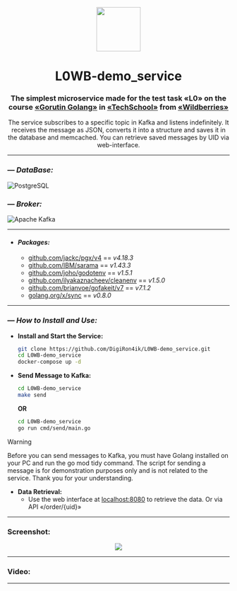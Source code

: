 <p align="center">
  <img src="https://user-images.githubusercontent.com/25181517/192149581-88194d20-1a37-4be8-8801-5dc0017ffbbe.png" width="100">
</p>
<h1 align="center">L0WB-demo_service</h1>
<h3 align="center">The simplest microservice made for the test task «L0» on the course <a href="https://tech.wildberries.ru/courses/golang/application">«Gorutin Golang»</a> in <a href="https://tech.wildberries.ru/">«TechSchool»</a> from <a href="https://www.wildberries.ru/">«Wildberries»</a></h3>
<p align="center">The service subscribes to a specific topic in Kafka and listens indefinitely. It receives the message as JSON, converts it into a structure and saves it in the database and memcached. You can retrieve saved messages by UID via web-interface.</p>


---

### — _DataBase:_
![PostgreSQL](https://img.shields.io/badge/postgreSQL-%23316192.svg?style=for-the-badge&logo=postgresql&logoColor=white)

### — _Broker:_
![Apache Kafka](https://img.shields.io/badge/Apache%20Kafka-000?style=for-the-badge&logo=apachekafka)

---

- #### _Packages:_
    - [github.com/jackc/pgx/v4](https://github.com/jackc/pgx) == _v4.18.3_
    - [github.com/IBM/sarama](https://github.com/IBM/sarama) == _v1.43.3_
    - [github.com/joho/godotenv](https://github.com/joho/godotenv) == _v1.5.1_
    - [github.com/ilyakaznacheev/cleanenv](https://github.com/ilyakaznacheev/cleanenv) == _v1.5.0_
    - [github.com/brianvoe/gofakeit/v7](https://github.com/brianvoe/gofakeit) == _v7.1.2_
    - [golang.org/x/sync](https://pkg.go.dev/golang.org/x/sync) == _v0.8.0_

---

### — _How to Install and Use:_
- **Install and Start the Service:**
  ```bash
  git clone https://github.com/DigiRon4ik/L0WB-demo_service.git
  cd L0WB-demo_service
  docker-compose up -d
  ```
- **Send Message to Kafka:**
  ```bash
  cd L0WB-demo_service
  make send
  ```
  **OR**
  ```bash
  cd L0WB-demo_service
  go run cmd/send/main.go
  ```
> [!WARNING]
> Before you can send messages to Kafka, you must have Golang installed on your PC and run the go mod tidy command. The script for sending a message is for demonstration purposes only and is not related to the service. Thank you for your understanding.
- **Data Retrieval:**
  - Use the web interface at [localhost:8080](http://localhost:8080/) to retrieve the data. Or via API «/order/{uid}»

---

### Screenshot:
<p align="center">
  <img src="https://i.imgur.com/bH4IARW.png" >
</p>

---

### Video:

---
